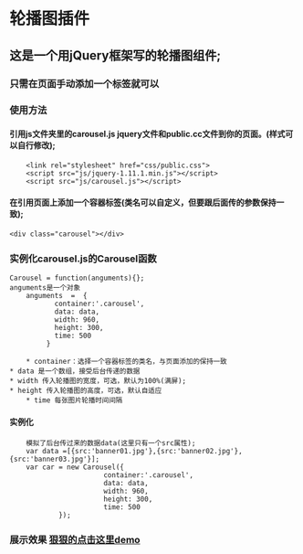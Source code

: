 # 轮播图插件
## 这是一个用jQuery框架写的轮播图组件;

### 只需在页面手动添加一个标签就可以

### 使用方法

#### 引用js文件夹里的carousel.js jquery文件和public.cc文件到你的页面。(样式可以自行修改);
		
		<link rel="stylesheet" href="css/public.css">
		<script src="js/jquery-1.11.1.min.js"></script>
		<script src="js/carousel.js"></script>

#### 在引用页面上添加一个容器标签(类名可以自定义，但要跟后面传的参数保持一致);

	<div class="carousel"></div>

### 实例化carousel.js的Carousel函数
	
	Carousel = function(anguments){};
	anguments是一个对象
        anguments  =  {
               container:'.carousel',
               data: data,
               width: 960,
               height: 300,
               time: 500
             }
	     
        * container：选择一个容器标签的类名，与页面添加的保持一致
	* data 是一个数组，接受后台传递的数据
	* width 传入轮播图的宽度，可选，默认为100%(满屏);
	* height 传入轮播图的高度，可选，默认自适应
        * time 每张图片轮播时间间隔
		

#### 实例化	
		模拟了后台传过来的数据data(这里只有一个src属性);
		var data =[{src:'banner01.jpg'},{src:'banner02.jpg'},{src:'banner03.jpg'}];
		var car = new Carousel({
                           container:'.carousel',
                           data: data,
                           width: 960,
                           height: 300,
                           time: 500
                });

### 展示效果 <a href="https://newyoung21.github.io/carousel/">狠狠的点击这里demo</a>
